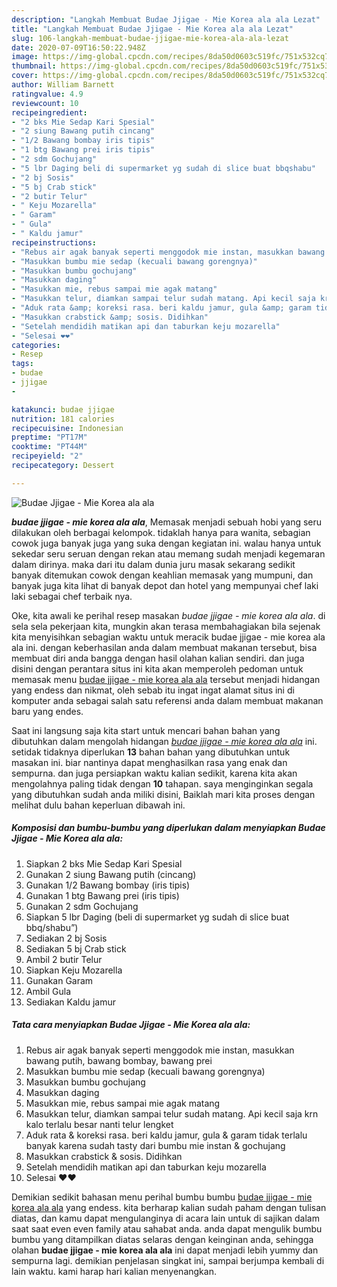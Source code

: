 ```yaml
---
description: "Langkah Membuat Budae Jjigae - Mie Korea ala ala Lezat"
title: "Langkah Membuat Budae Jjigae - Mie Korea ala ala Lezat"
slug: 106-langkah-membuat-budae-jjigae-mie-korea-ala-ala-lezat
date: 2020-07-09T16:50:22.948Z
image: https://img-global.cpcdn.com/recipes/8da50d0603c519fc/751x532cq70/budae-jjigae-mie-korea-ala-ala-foto-resep-utama.jpg
thumbnail: https://img-global.cpcdn.com/recipes/8da50d0603c519fc/751x532cq70/budae-jjigae-mie-korea-ala-ala-foto-resep-utama.jpg
cover: https://img-global.cpcdn.com/recipes/8da50d0603c519fc/751x532cq70/budae-jjigae-mie-korea-ala-ala-foto-resep-utama.jpg
author: William Barnett
ratingvalue: 4.9
reviewcount: 10
recipeingredient:
- "2 bks Mie Sedap Kari Spesial"
- "2 siung Bawang putih cincang"
- "1/2 Bawang bombay iris tipis"
- "1 btg Bawang prei iris tipis"
- "2 sdm Gochujang"
- "5 lbr Daging beli di supermarket yg sudah di slice buat bbqshabu"
- "2 bj Sosis"
- "5 bj Crab stick"
- "2 butir Telur"
- " Keju Mozarella"
- " Garam"
- " Gula"
- " Kaldu jamur"
recipeinstructions:
- "Rebus air agak banyak seperti menggodok mie instan, masukkan bawang putih, bawang bombay, bawang prei"
- "Masukkan bumbu mie sedap (kecuali bawang gorengnya)"
- "Masukkan bumbu gochujang"
- "Masukkan daging"
- "Masukkan mie, rebus sampai mie agak matang"
- "Masukkan telur, diamkan sampai telur sudah matang. Api kecil saja krn kalo terlalu besar nanti telur lengket"
- "Aduk rata &amp; koreksi rasa. beri kaldu jamur, gula &amp; garam tidak terlalu banyak karena sudah tasty dari bumbu mie instan &amp; gochujang"
- "Masukkan crabstick &amp; sosis. Didihkan"
- "Setelah mendidih matikan api dan taburkan keju mozarella"
- "Selesai ❤️❤️"
categories:
- Resep
tags:
- budae
- jjigae
- 

katakunci: budae jjigae  
nutrition: 181 calories
recipecuisine: Indonesian
preptime: "PT17M"
cooktime: "PT44M"
recipeyield: "2"
recipecategory: Dessert

---
```



![Budae Jjigae - Mie Korea ala ala](https://img-global.cpcdn.com/recipes/8da50d0603c519fc/751x532cq70/budae-jjigae-mie-korea-ala-ala-foto-resep-utama.jpg)

<b><i>budae jjigae - mie korea ala ala</i></b>, Memasak menjadi sebuah hobi yang seru dilakukan oleh berbagai kelompok. tidaklah hanya para wanita, sebagian cowok juga banyak juga yang suka dengan kegiatan ini. walau hanya untuk sekedar seru seruan dengan rekan atau memang sudah menjadi kegemaran dalam dirinya. maka dari itu dalam dunia juru masak sekarang sedikit banyak ditemukan cowok dengan keahlian memasak yang mumpuni, dan banyak juga kita lihat di banyak depot dan hotel yang mempunyai chef laki laki sebagai chef terbaik nya.



Oke, kita awali ke perihal resep masakan <i>budae jjigae - mie korea ala ala</i>. di sela sela pekerjaan kita, mungkin akan terasa membahagiakan bila sejenak kita menyisihkan sebagian waktu untuk meracik budae jjigae - mie korea ala ala ini. dengan keberhasilan anda dalam membuat makanan tersebut, bisa membuat diri anda bangga dengan hasil olahan kalian sendiri. dan juga disini dengan perantara situs ini kita akan memperoleh pedoman untuk memasak menu <u>budae jjigae - mie korea ala ala</u> tersebut menjadi hidangan yang endess dan nikmat, oleh sebab itu ingat ingat alamat situs ini di komputer anda sebagai salah satu referensi anda dalam membuat makanan baru yang endes.


Saat ini langsung saja kita start untuk mencari bahan bahan yang dibutuhkan dalam mengolah hidangan <u><i>budae jjigae - mie korea ala ala</i></u> ini. setidak tidaknya diperlukan <b>13</b> bahan bahan yang dibutuhkan untuk masakan ini. biar nantinya dapat menghasilkan rasa yang enak dan sempurna. dan juga persiapkan waktu kalian sedikit, karena kita akan mengolahnya paling tidak dengan <b>10</b> tahapan. saya menginginkan segala yang dibutuhkan sudah anda miliki disini, Baiklah mari kita proses dengan melihat dulu bahan keperluan dibawah ini.

<!--inarticleads1-->

##### Komposisi dan bumbu-bumbu yang diperlukan dalam menyiapkan Budae Jjigae - Mie Korea ala ala:

1. Siapkan 2 bks Mie Sedap Kari Spesial
1. Gunakan 2 siung Bawang putih (cincang)
1. Gunakan 1/2 Bawang bombay (iris tipis)
1. Gunakan 1 btg Bawang prei (iris tipis)
1. Gunakan 2 sdm Gochujang
1. Siapkan 5 lbr Daging (beli di supermarket yg sudah di slice buat bbq/shabu”)
1. Sediakan 2 bj Sosis
1. Sediakan 5 bj Crab stick
1. Ambil 2 butir Telur
1. Siapkan  Keju Mozarella
1. Gunakan  Garam
1. Ambil  Gula
1. Sediakan  Kaldu jamur




<!--inarticleads2-->

##### Tata cara menyiapkan Budae Jjigae - Mie Korea ala ala:

1. Rebus air agak banyak seperti menggodok mie instan, masukkan bawang putih, bawang bombay, bawang prei
1. Masukkan bumbu mie sedap (kecuali bawang gorengnya)
1. Masukkan bumbu gochujang
1. Masukkan daging
1. Masukkan mie, rebus sampai mie agak matang
1. Masukkan telur, diamkan sampai telur sudah matang. Api kecil saja krn kalo terlalu besar nanti telur lengket
1. Aduk rata &amp; koreksi rasa. beri kaldu jamur, gula &amp; garam tidak terlalu banyak karena sudah tasty dari bumbu mie instan &amp; gochujang
1. Masukkan crabstick &amp; sosis. Didihkan
1. Setelah mendidih matikan api dan taburkan keju mozarella
1. Selesai ❤️❤️




Demikian sedikit bahasan menu perihal bumbu bumbu <u>budae jjigae - mie korea ala ala</u> yang endess. kita berharap kalian sudah paham dengan tulisan diatas, dan kamu dapat mengulanginya di acara lain untuk di sajikan dalam saat saat even even family atau sahabat anda. anda dapat mengulik bumbu bumbu yang ditampilkan diatas selaras dengan keinginan anda, sehingga olahan <b>budae jjigae - mie korea ala ala</b> ini dapat menjadi lebih yummy dan sempurna lagi. demikian penjelasan singkat ini, sampai berjumpa kembali di lain waktu. kami harap hari kalian menyenangkan.
